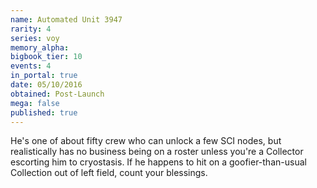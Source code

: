 ```yaml
---
name: Automated Unit 3947
rarity: 4
series: voy
memory_alpha:
bigbook_tier: 10
events: 4
in_portal: true
date: 05/10/2016
obtained: Post-Launch
mega: false
published: true
---
```


He's one of about fifty crew who can unlock a few SCI nodes, but realistically has no business being on a roster unless you're a Collector escorting him to cryostasis. If he happens to hit on a goofier-than-usual Collection out of left field, count your blessings.
